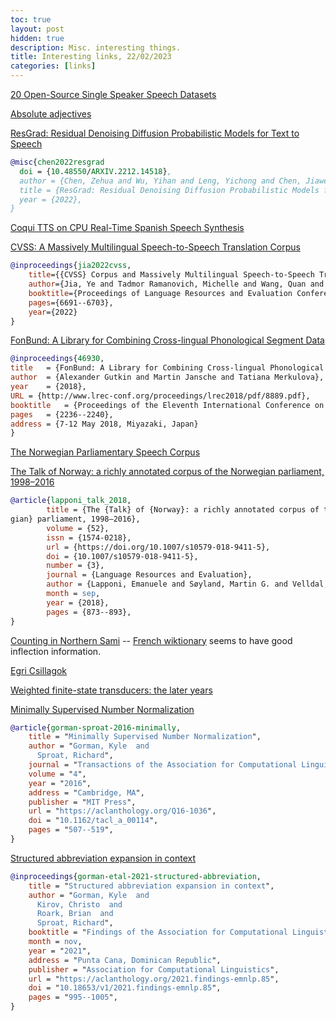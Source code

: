 ```yaml
---
toc: true
layout: post
hidden: true
description: Misc. interesting things.
title: Interesting links, 22/02/2023
categories: [links]
---
```


[20 Open-Source Single Speaker Speech Datasets](https://towardsdatascience.com/20-open-source-single-speaker-speech-datasets-2768561f44aa)

[Absolute adjectives](http://www.hungarianreference.com/Adjectives/absolute-adjectives.aspx)

[ResGrad: Residual Denoising Diffusion Probabilistic Models for Text to Speech](https://arxiv.org/abs/2212.14518)

```bibtex
@misc{chen2022resgrad
  doi = {10.48550/ARXIV.2212.14518},
  author = {Chen, Zehua and Wu, Yihan and Leng, Yichong and Chen, Jiawei and Liu, Haohe and Tan, Xu and Cui, Yang and Wang, Ke and He, Lei and Zhao, Sheng and Bian, Jiang and Mandic, Danilo},
  title = {ResGrad: Residual Denoising Diffusion Probabilistic Models for Text to Speech},
  year = {2022},
}
```

[Coqui TTS on CPU Real-Time Spanish Speech Synthesis](https://colab.research.google.com/drive/1u_16ZzHjKYFn1HNVuA4Qf_i2MMFB9olY?usp=sharing)

[CVSS: A Massively Multilingual Speech-to-Speech Translation Corpus](https://github.com/google-research-datasets/cvss)

```bibtex
@inproceedings{jia2022cvss,
    title={{CVSS} Corpus and Massively Multilingual Speech-to-Speech Translation},
    author={Jia, Ye and Tadmor Ramanovich, Michelle and Wang, Quan and Zen, Heiga},
    booktitle={Proceedings of Language Resources and Evaluation Conference (LREC)},
    pages={6691--6703},
    year={2022}
}
```

[FonBund: A Library for Combining Cross-lingual Phonological Segment Data](https://research.google/pubs/pub46930/)
```bibtex
@inproceedings{46930,
title	= {FonBund: A Library for Combining Cross-lingual Phonological Segment Data},
author	= {Alexander Gutkin and Martin Jansche and Tatiana Merkulova},
year	= {2018},
URL	= {http://www.lrec-conf.org/proceedings/lrec2018/pdf/8889.pdf},
booktitle	= {Proceedings of the Eleventh International Conference on Language Resources and Evaluation (LREC 2018)},
pages	= {2236--2240},
address	= {7-12 May 2018, Miyazaki, Japan}
}

```

[The Norwegian Parliamentary Speech Corpus](https://arxiv.org/abs/2201.10881)

[The Talk of Norway: a richly annotated corpus of the Norwegian parliament, 1998–2016](https://link.springer.com/article/10.1007/s10579-018-9411-5)

```bibtex
@article{lapponi_talk_2018,
        title = {The {Talk} of {Norway}: a richly annotated corpus of the {Norwe
gian} parliament, 1998–2016},
        volume = {52},
        issn = {1574-0218},
        url = {https://doi.org/10.1007/s10579-018-9411-5},
        doi = {10.1007/s10579-018-9411-5},
        number = {3},
        journal = {Language Resources and Evaluation},
        author = {Lapponi, Emanuele and Søyland, Martin G. and Velldal, Erik and Oepen, Stephan},
        month = sep,
        year = {2018},
        pages = {873--893},
}
```

[Counting in Northern Sami](https://www.languagesandnumbers.com/how-to-count-in-northern-sami/en/sme/) -- [French wiktionary](https://fr.wiktionary.org/wiki/guokte) seems to have good inflection information.

[Egri Csillagok](https://librivox.org/egri-csillagok-by-geza-gardonyi/)

[Weighted finite-state transducers: the later years](https://www.wellformedness.com/courses/fstp/later-years.pdf)

[Minimally Supervised Number Normalization](https://aclanthology.org/Q16-1036/)
```bibtex
@article{gorman-sproat-2016-minimally,
    title = "Minimally Supervised Number Normalization",
    author = "Gorman, Kyle  and
      Sproat, Richard",
    journal = "Transactions of the Association for Computational Linguistics",
    volume = "4",
    year = "2016",
    address = "Cambridge, MA",
    publisher = "MIT Press",
    url = "https://aclanthology.org/Q16-1036",
    doi = "10.1162/tacl_a_00114",
    pages = "507--519",
}
```

[Structured abbreviation expansion in context](https://aclanthology.org/2021.findings-emnlp.85/)

```bibtex
@inproceedings{gorman-etal-2021-structured-abbreviation,
    title = "Structured abbreviation expansion in context",
    author = "Gorman, Kyle  and
      Kirov, Christo  and
      Roark, Brian  and
      Sproat, Richard",
    booktitle = "Findings of the Association for Computational Linguistics: EMNLP 2021",
    month = nov,
    year = "2021",
    address = "Punta Cana, Dominican Republic",
    publisher = "Association for Computational Linguistics",
    url = "https://aclanthology.org/2021.findings-emnlp.85",
    doi = "10.18653/v1/2021.findings-emnlp.85",
    pages = "995--1005",
}
```
